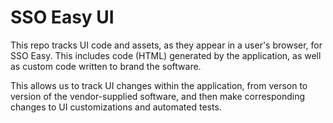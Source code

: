 # SSO Easy UI
This repo tracks UI code and assets, as they appear in a user's browser, for SSO Easy. This includes code (HTML) generated by the application, as well as custom code written to brand the software.

This allows us to track UI changes within the application, from verson to version of the vendor-supplied software, and then make corresponding changes to UI customizations and automated tests. 
